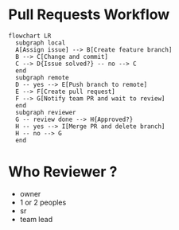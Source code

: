 # Pull Requests Workflow

```mermaid
flowchart LR
  subgraph local
  A[Assign issue] --> B[Create feature branch]
  B --> C[Change and commit]  
  C --> D{Issue solved?} -- no --> C  
  end
  subgraph remote
  D -- yes --> E[Push branch to remote]
  E --> F[Create pull request]
  F --> G[Notify team PR and wait to review] 
  end
  subgraph reviewer
  G -- review done --> H{Approved?}
  H -- yes --> I[Merge PR and delete branch]
  H -- no --> G
  end
```

# Who Reviewer ?
- owner 
- 1 or 2 peoples
- sr
- team lead